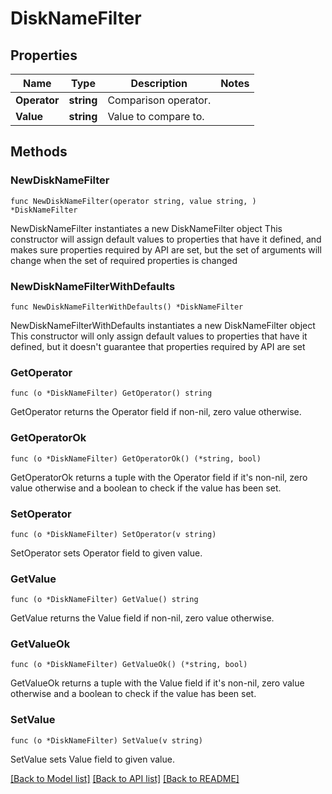 # DiskNameFilter

## Properties

Name | Type | Description | Notes
------------ | ------------- | ------------- | -------------
**Operator** | **string** | Comparison operator. | 
**Value** | **string** | Value to compare to. | 

## Methods

### NewDiskNameFilter

`func NewDiskNameFilter(operator string, value string, ) *DiskNameFilter`

NewDiskNameFilter instantiates a new DiskNameFilter object
This constructor will assign default values to properties that have it defined,
and makes sure properties required by API are set, but the set of arguments
will change when the set of required properties is changed

### NewDiskNameFilterWithDefaults

`func NewDiskNameFilterWithDefaults() *DiskNameFilter`

NewDiskNameFilterWithDefaults instantiates a new DiskNameFilter object
This constructor will only assign default values to properties that have it defined,
but it doesn't guarantee that properties required by API are set

### GetOperator

`func (o *DiskNameFilter) GetOperator() string`

GetOperator returns the Operator field if non-nil, zero value otherwise.

### GetOperatorOk

`func (o *DiskNameFilter) GetOperatorOk() (*string, bool)`

GetOperatorOk returns a tuple with the Operator field if it's non-nil, zero value otherwise
and a boolean to check if the value has been set.

### SetOperator

`func (o *DiskNameFilter) SetOperator(v string)`

SetOperator sets Operator field to given value.


### GetValue

`func (o *DiskNameFilter) GetValue() string`

GetValue returns the Value field if non-nil, zero value otherwise.

### GetValueOk

`func (o *DiskNameFilter) GetValueOk() (*string, bool)`

GetValueOk returns a tuple with the Value field if it's non-nil, zero value otherwise
and a boolean to check if the value has been set.

### SetValue

`func (o *DiskNameFilter) SetValue(v string)`

SetValue sets Value field to given value.



[[Back to Model list]](../README.md#documentation-for-models) [[Back to API list]](../README.md#documentation-for-api-endpoints) [[Back to README]](../README.md)



